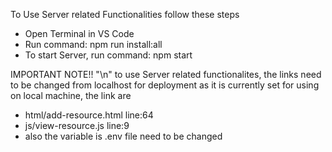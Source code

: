 To Use Server related Functionalities follow these steps
- Open Terminal in VS Code
- Run command: npm run install:all
- To start Server, run command: npm start

IMPORTANT NOTE!! "\n"
to use Server related functionalites, the links need to be changed from localhost for deployment as it is currently set for using on local machine, the link are 
- html/add-resource.html line:64
- js/view-resource.js line:9 
- also the variable is .env file need to be changed
